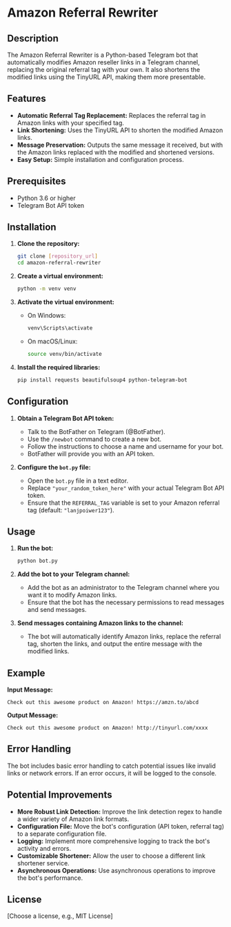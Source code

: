 # Amazon Referral Rewriter

## Description

The Amazon Referral Rewriter is a Python-based Telegram bot that automatically modifies Amazon reseller links in a Telegram channel, replacing the original referral tag with your own. It also shortens the modified links using the TinyURL API, making them more presentable.

## Features

*   **Automatic Referral Tag Replacement:** Replaces the referral tag in Amazon links with your specified tag.
*   **Link Shortening:** Uses the TinyURL API to shorten the modified Amazon links.
*   **Message Preservation:** Outputs the same message it received, but with the Amazon links replaced with the modified and shortened versions.
*   **Easy Setup:** Simple installation and configuration process.

## Prerequisites

*   Python 3.6 or higher
*   Telegram Bot API token

## Installation

1.  **Clone the repository:**

    ```bash
    git clone [repository_url]
    cd amazon-referral-rewriter
    ```

2.  **Create a virtual environment:**

    ```bash
    python -m venv venv
    ```

3.  **Activate the virtual environment:**

    *   On Windows:

        ```bash
        venv\Scripts\activate
        ```

    *   On macOS/Linux:

        ```bash
        source venv/bin/activate
        ```

4.  **Install the required libraries:**

    ```bash
    pip install requests beautifulsoup4 python-telegram-bot
    ```

## Configuration

1.  **Obtain a Telegram Bot API token:**

    *   Talk to the BotFather on Telegram (@BotFather).
    *   Use the `/newbot` command to create a new bot.
    *   Follow the instructions to choose a name and username for your bot.
    *   BotFather will provide you with an API token.

2.  **Configure the `bot.py` file:**

    *   Open the `bot.py` file in a text editor.
    *   Replace `"your_random_token_here"` with your actual Telegram Bot API token.
    *   Ensure that the `REFERRAL_TAG` variable is set to your Amazon referral tag (default: `"lanjpoiwer123"`).

## Usage

1.  **Run the bot:**

    ```bash
    python bot.py
    ```

2.  **Add the bot to your Telegram channel:**

    *   Add the bot as an administrator to the Telegram channel where you want it to modify Amazon links.
    *   Ensure that the bot has the necessary permissions to read messages and send messages.

3.  **Send messages containing Amazon links to the channel:**

    *   The bot will automatically identify Amazon links, replace the referral tag, shorten the links, and output the entire message with the modified links.

## Example

**Input Message:**

```
Check out this awesome product on Amazon! https://amzn.to/abcd
```

**Output Message:**

```
Check out this awesome product on Amazon! http://tinyurl.com/xxxx
```

## Error Handling

The bot includes basic error handling to catch potential issues like invalid links or network errors. If an error occurs, it will be logged to the console.

## Potential Improvements

*   **More Robust Link Detection:** Improve the link detection regex to handle a wider variety of Amazon link formats.
*   **Configuration File:** Move the bot's configuration (API token, referral tag) to a separate configuration file.
*   **Logging:** Implement more comprehensive logging to track the bot's activity and errors.
*   **Customizable Shortener:** Allow the user to choose a different link shortener service.
*   **Asynchronous Operations:** Use asynchronous operations to improve the bot's performance.

## License

[Choose a license, e.g., MIT License]